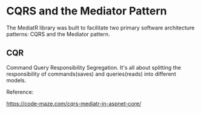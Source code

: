 # CQRS and the Mediator Pattern

The MediatR library was built to facilitate two primary software architecture patterns: CQRS and the Mediator pattern.

## CQR 

Command Query Responsibility Segregation.  It's all about splitting the responsibility of commands(saves) and queries(reads)
into different models.

Reference:

https://code-maze.com/cqrs-mediatr-in-aspnet-core/